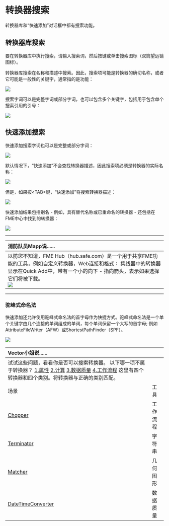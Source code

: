 # 转换器搜索

转换器库和“快速添加”对话框中都有搜索功能。

## 转换器库搜索

要在转换器库中执行搜索，请输入搜索词，然后按键或单击搜索图标（双筒望远镜图标）。

转换器库搜索在名称和描述中搜索。因此，搜索项可能是转换器的确切名称，或者它可能是一般性的关键字，通常指的是功能：

[![](../../.gitbook/assets/img4.004.transformergallerysearch.png)](https://github.com/safesoftware/FMETraining/blob/Desktop-Basic-2018/DesktopBasic4Transformers/Images/Img4.004.TransformerGallerySearch.png)

搜索字词可以是完整字词或部分字词，也可以包含多个关键字，包括用于包含单个搜索引用的引号：

[![](../../.gitbook/assets/img4.005.galleryquotedsearch.png)](https://github.com/safesoftware/FMETraining/blob/Desktop-Basic-2018/DesktopBasic4Transformers/Images/Img4.005.GalleryQuotedSearch.png)

## 快速添加搜索

快速添加搜索字词也可以是完整或部分字词：

[![](../../.gitbook/assets/img4.006.quickaddpartname.png)](https://github.com/safesoftware/FMETraining/blob/Desktop-Basic-2018/DesktopBasic4Transformers/Images/Img4.006.QuickAddPartName.png)

默认情况下，“快速添加”不会查找转换器描述，因此搜索项必须是转换器的实际名称：

[![](../../.gitbook/assets/img4.007.quickaddnameonly.png)](https://github.com/safesoftware/FMETraining/blob/Desktop-Basic-2018/DesktopBasic4Transformers/Images/Img4.007.QuickAddNameOnly.png)

但是，如果按&lt;TAB&gt;键，“快速添加”将搜索转换器描述：

[![](../../.gitbook/assets/img4.008.quickaddkeywordsearch.png)](https://github.com/safesoftware/FMETraining/blob/Desktop-Basic-2018/DesktopBasic4Transformers/Images/Img4.008.QuickAddKeywordSearch.png)

快速添加结果包括别名 - 例如，具有替代名称或已重命名的转换器 - 还包括在FME中心中找到的转换器：

[![](../../.gitbook/assets/img4.009.quickaddaliasresult.png)](https://github.com/safesoftware/FMETraining/blob/Desktop-Basic-2018/DesktopBasic4Transformers/Images/Img4.009.QuickAddAliasResult.png)

---

|  消防队员Mapp说...... |
| :--- |
|  以防您不知道，FME Hub（hub.safe.com）是一个用于共享FME功能的工具，例如自定义转换器，Web连接和格式： 集线器中的转换器显示在Quick Add中，带有一个小的向下 - 指向箭头，表示如果选择它们将被下载。<br>  [![](../../.gitbook/assets/img4.010.fmehubwebsite.png)](https://github.com/safesoftware/FMETraining/blob/Desktop-Basic-2018/DesktopBasic4Transformers/Images/Img4.010.FMEHubWebSite.png)   |

---

### 驼峰式命名法

快速添加还允许使用驼峰式命名法的首字母作为快捷方式。驼峰式命名法是一个单个关键字由几个连接的单词组成的单词，每个单词保留一个大写的首字母; 例如AttributeFileWriter（AFW）或ShortestPathFinder（SPF）。

[![](../../.gitbook/assets/img4.011.quickaddcamelcase.png)](https://github.com/safesoftware/FMETraining/blob/Desktop-Basic-2018/DesktopBasic4Transformers/Images/Img4.011.QuickAddCamelCase.png)

|  Vector小姐说...... |  |
| :--- | :--- |
|  试试这些问题，看看你是否可以搜索转换器。 以下哪一项不属于转换器？  [1.属性](http://52.73.3.37/fmedatastreaming/Manual/QAResponse2017.fmw?chapter=5&question=1&answer=1&DestDataset_TEXTLINE=C%3A%5CFMEOutput%5CQAResponse.html) [2.计算](http://52.73.3.37/fmedatastreaming/Manual/QAResponse2017.fmw?chapter=5&question=1&answer=2&DestDataset_TEXTLINE=C%3A%5CFMEOutput%5CQAResponse.html) [3.数据质量](http://52.73.3.37/fmedatastreaming/Manual/QAResponse2017.fmw?chapter=5&question=1&answer=3&DestDataset_TEXTLINE=C%3A%5CFMEOutput%5CQAResponse.html) [4.工作流程](http://52.73.3.37/fmedatastreaming/Manual/QAResponse2017.fmw?chapter=5&question=1&answer=4&DestDataset_TEXTLINE=C%3A%5CFMEOutput%5CQAResponse.html)  这里有四个转换器和四个类别。将转换器与正确的类别匹配。 |  |
| 场景 | 工具 |
| [Chopper](http://52.73.3.37/fmedatastreaming/Manual/QAResponse2017.fmw?chapter=5&question=2&answer=1&DestDataset_TEXTLINE=C%3A%5CFMEOutput%5CQAResponse.html) | 工作流程 |
| [Terminator](http://52.73.3.37/fmedatastreaming/Manual/QAResponse2017.fmw?chapter=5&question=2&answer=2&DestDataset_TEXTLINE=C%3A%5CFMEOutput%5CQAResponse.html) | 字符串 |
| [Matcher](http://52.73.3.37/fmedatastreaming/Manual/QAResponse2017.fmw?chapter=5&question=2&answer=3&DestDataset_TEXTLINE=C%3A%5CFMEOutput%5CQAResponse.html) | 几何图形 |
| [DateTimeConverter](http://52.73.3.37/fmedatastreaming/Manual/QAResponse2017.fmw?chapter=5&question=2&answer=4&DestDataset_TEXTLINE=C%3A%5CFMEOutput%5CQAResponse.html) | 数据质量 |

